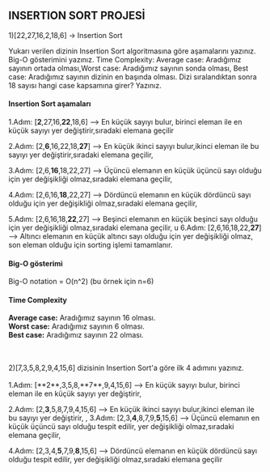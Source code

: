 ## INSERTION SORT PROJESİ
1)[22,27,16,2,18,6] -> Insertion Sort

Yukarı verilen dizinin Insertion Sort algoritmasına göre aşamalarını yazınız.
Big-O gösterimini yazınız.
Time Complexity: Average case: Aradığımız sayının ortada olması,Worst case: Aradığımız sayının sonda olması, Best case: Aradığımız sayının dizinin en başında olması.
Dizi sıralandıktan sonra 18 sayısı hangi case kapsamına girer? Yazınız.


#### Insertion Sort aşamaları
1.Adım: [**2**,27,16,**22**,18,6] --> En küçük sayıyı bulur, birinci eleman ile en küçük sayıyı yer değiştirir,sıradaki elemana geçilir

2.Adım: [2,**6**,16,22,18,**27**] --> En küçük ikinci sayıyı bulur,ikinci eleman ile bu sayıyı yer değiştirir,sıradaki elemana geçilir,

3.Adım: [2,6,**16**,18,22,27] --> Üçüncü elemanın en küçük üçüncü sayı olduğu için yer değişikliği olmaz,sıradaki elemana geçilir,

4.Adım: [2,6,16,**18**,22,27] --> Dördüncü elemanın en küçük dördüncü sayı olduğu için yer değişikliği olmaz,sıradaki elemana geçilir,

5.Adım: [2,6,16,18,**22**,27] --> Beşinci elemanın en küçük beşinci sayı olduğu için yer değişikliği olmaz,sıradaki elemana geçilir,
u
6.Adım: [2,6,16,18,22,**27**] --> Altıncı elemanın en küçük altıncı sayı olduğu için yer değişikliği olmaz, son eleman olduğu için sorting işlemi tamamlanır.

#### Big-O gösterimi
Big-O notation = O(n^2)  (bu örnek için n=6)

#### Time Complexity
**Average case:** Aradığımız sayının 16 olması.
<br>
**Worst case:** Aradığımız sayının 6 olması.
<br>
**Best case:** Aradığımız sayının 22 olması.

<br>
<br>
2)[7,3,5,8,2,9,4,15,6] dizisinin Insertion Sort'a göre ilk 4 adımını yazınız.
<br>
<br>
1.Adım: [**2**,3,5,8,**7**,9,4,15,6] --> En küçük sayıyı bulur, birinci eleman ile en küçük sayıyı yer değiştirir,

2.Adım: [2,**3**,5,8,7,9,4,15,6] --> En küçük ikinci sayıyı bulur,ikinci eleman ile bu sayıyı yer değiştirir,
,
3.Adım: [2,3,**4**,8,7,9,**5**,15,6] --> Üçüncü elemanın en küçük üçüncü sayı olduğu tespit edilir, yer değişikliği olmaz,sıradaki elemana geçilir,

4.Adım: [2,3,4,**5**,7,9,**8**,15,6] --> Dördüncü elemanın en küçük dördüncü sayı olduğu tespit edilir, yer değişikliği olmaz,sıradaki elemana geçilir
